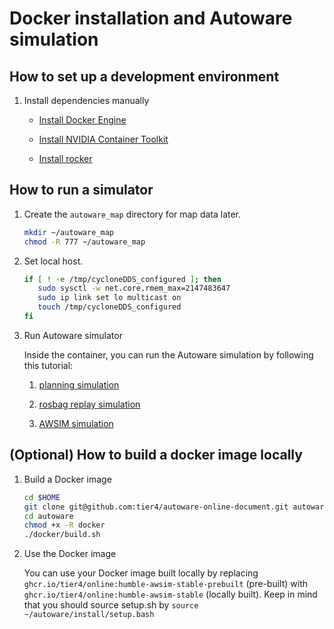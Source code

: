 # Docker installation and Autoware simulation

## How to set up a development environment

1. Install dependencies manually

   - [Install Docker Engine](https://github.com/autowarefoundation/autoware/blob/984e35c292fccb821cb6b4e3cb1b081936ec1509/ansible/roles/docker_engine/README.md)

   - [Install NVIDIA Container Toolkit](https://github.com/autowarefoundation/autoware/blob/984e35c292fccb821cb6b4e3cb1b081936ec1509/ansible/roles/nvidia_docker/README.md)

   - [Install rocker](https://github.com/autowarefoundation/autoware/blob/984e35c292fccb821cb6b4e3cb1b081936ec1509/ansible/roles/rocker/README.md)


## How to run a simulator

1. Create the `autoware_map` directory for map data later.

   ```bash
   mkdir ~/autoware_map
   chmod -R 777 ~/autoware_map
   ```
   
2. Set local host.
   ```bash
   if [ ! -e /tmp/cycloneDDS_configured ]; then
      sudo sysctl -w net.core.rmem_max=2147483647
      sudo ip link set lo multicast on
      touch /tmp/cycloneDDS_configured
   fi
   ```

3. Run Autoware simulator

   Inside the container, you can run the Autoware simulation by following this tutorial:

   1. [planning simulation](docs/planning_simulation.md)

   2. [rosbag replay simulation](docs/rosbag_replay_simulation.md)

   3. [AWSIM simulation](docs/awsim_simulation.md)

## (Optional) How to build a docker image locally

1. Build a Docker image
   
   ```bash
   cd $HOME
   git clone git@github.com:tier4/autoware-online-document.git autoware
   cd autoware
   chmod +x -R docker
   ./docker/build.sh
   ```

2. Use the Docker image
   
   You can use your Docker image built locally by replacing \
   `ghcr.io/tier4/online:humble-awsim-stable-prebuilt` (pre-built) 
   with `ghcr.io/tier4/online:humble-awsim-stable` (locally built).
   Keep in mind that you should source setup.sh by `source ~/autoware/install/setup.bash`
